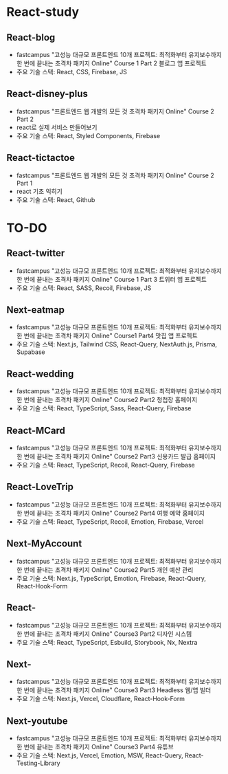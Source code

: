 # React-study
## React-blog
* fastcampus "고성능 대규모 프론트엔드 10개 프로젝트: 최적화부터 유지보수까지 한 번에 끝내는 초격차 패키지 Online" Course 1 Part 2 블로그 앱 프로젝트
* 주요 기술 스택: React, CSS, Firebase, JS

## React-disney-plus
* fastcampus "프론트엔드 웹 개발의 모든 것 초격차 패키지 Online" Course 2 Part 2
* react로 실제 서비스 만들어보기
* 주요 기술 스택: React, Styled Components, Firebase

## React-tictactoe
* fastcampus "프론트엔드 웹 개발의 모든 것 초격차 패키지 Online" Course 2 Part 1
* react 기초 익히기
* 주요 기술 스택: React, Github

# TO-DO
## React-twitter
* fastcampus "고성능 대규모 프론트엔드 10개 프로젝트: 최적화부터 유지보수까지 한 번에 끝내는 초격차 패키지 Online" Course 1 Part 3 트위터 앱 프로젝트
* 주요 기술 스택: React, SASS, Recoil, Firebase, JS

## Next-eatmap
* fastcampus "고성능 대규모 프론트엔드 10개 프로젝트: 최적화부터 유지보수까지 한 번에 끝내는 초격차 패키지 Online" Course1 Part4 맛집 앱 프로젝트
* 주요 기술 스택: Next.js, Tailwind CSS, React-Query, NextAuth.js, Prisma, Supabase

## React-wedding
* fastcampus "고성능 대규모 프론트엔드 10개 프로젝트: 최적화부터 유지보수까지 한 번에 끝내는 초격차 패키지 Online" Course2 Part2 청첩장 홈페이지
* 주요 기술 스택: React, TypeScript, Sass, React-Query, Firebase

## React-MCard
* fastcampus "고성능 대규모 프론트엔드 10개 프로젝트: 최적화부터 유지보수까지 한 번에 끝내는 초격차 패키지 Online" Course2 Part3 신용카드 발급 홈페이지
* 주요 기술 스택: React, TypeScript, Recoil, React-Query, Firebase

## React-LoveTrip
* fastcampus "고성능 대규모 프론트엔드 10개 프로젝트: 최적화부터 유지보수까지 한 번에 끝내는 초격차 패키지 Online" Course2 Part4 여행 예약 홈페이지
* 주요 기술 스택: React, TypeScript, Recoil, Emotion, Firebase, Vercel

## Next-MyAccount
* fastcampus "고성능 대규모 프론트엔드 10개 프로젝트: 최적화부터 유지보수까지 한 번에 끝내는 초격차 패키지 Online" Course2 Part5 개인 예산 관리
* 주요 기술 스택: Next.js, TypeScript, Emotion, Firebase, React-Query, React-Hook-Form

## React-
* fastcampus "고성능 대규모 프론트엔드 10개 프로젝트: 최적화부터 유지보수까지 한 번에 끝내는 초격차 패키지 Online" Course3 Part2 디자인 시스템
* 주요 기술 스택: React, TypeScript, Esbuild, Storybook, Nx, Nextra

## Next-
* fastcampus "고성능 대규모 프론트엔드 10개 프로젝트: 최적화부터 유지보수까지 한 번에 끝내는 초격차 패키지 Online" Course3 Part3 Headless 웹/앱 빌더
* 주요 기술 스택: Next.js, Vercel, Cloudflare, React-Hook-Form

## Next-youtube
* fastcampus "고성능 대규모 프론트엔드 10개 프로젝트: 최적화부터 유지보수까지 한 번에 끝내는 초격차 패키지 Online" Course3 Part4 유튜브
* 주요 기술 스택: Next.js, Vercel, Emotion, MSW, React-Query, React-Testing-Library